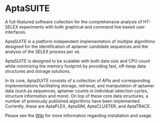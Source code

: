 # AptaSUITE
A full-featured software collection for the comprehensive analysis of HT-SELEX experiments with both graphical and command line based user interfaces.

AptaSUITE is a platform independent implementation of multiple algorithms designed for the identification of aptamer candidate sequences and the analysis of the SELEX process per se.

AptaSUITE is designed to be scalable with both data size and CPU count while minimizing the memory footprint by providing fast, off-heap data structures and storage solutions.

In its core, AptaSUITE consists of a collection of APIs and corresponding implementations facilitating storage, retrieval, and manipulation of aptamer data (such as sequences, aptamer counts in individual selection cycles, structure information and more). On top of these core data structures, a number of previously published algorithms have been implemented. Currently, these are AptaPLEX, AptaSIM, AptaCLUSTER, and AptaTRACE.

Please see the [Wiki](https://github.com/drivenbyentropy/aptasuite/wiki) for more information regarding installation and usage.
